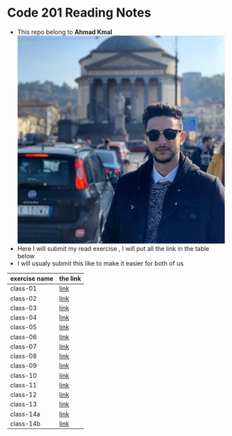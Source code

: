 # Code 201 Reading Notes
* This repo belong to **Ahmad Kmal**
![ahmad kmal](76638483_10219918505896882_4825513838591868928_n.jpg)
* Here I will submit my read exercise , I will put all the link in the table below 
* I will usualy submit this like to make it easier for both of us 


|exercise name | the link     | 
|--------------|--------------|
|class-01      | [link](https://ahmadkmal.github.io/reading-notes/class-01)            |     
|class-02      |  [link](https://ahmadkmal.github.io/reading-notes/class-02)           |
|class-03      |  [link](https://ahmadkmal.github.io/reading-notes/class-03)           |
|class-04      |  [link](https://ahmadkmal.github.io/reading-notes/class-04)           |
|class-05      |  [link](https://ahmadkmal.github.io/reading-notes/class-05)           |
|class-06      |  [link](https://ahmadkmal.github.io/reading-notes/class-06)           |
|class-07      |  [link](https://ahmadkmal.github.io/reading-notes/class-07)           |
|class-08      |  [link](https://ahmadkmal.github.io/reading-notes/class-08)           |
|class-09      |  [link](https://ahmadkmal.github.io/reading-notes/class-09)           |  
|class-10      |  [link](https://ahmadkmal.github.io/reading-notes/class-10)           |
|class-11      |  [link](https://ahmadkmal.github.io/reading-notes/class-11)           |
|class-12      |  [link](https://ahmadkmal.github.io/reading-notes/class-12)           |
|class-13      |  [link](https://ahmadkmal.github.io/reading-notes/class-13)           |
|class-14a      |  [link](https://ahmadkmal.github.io/reading-notes/class-14a)           |
|class-14b      |  [link](https://ahmadkmal.github.io/reading-notes/class-14b)           | 
